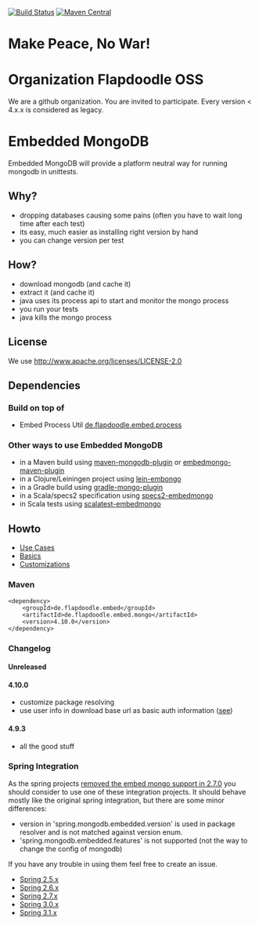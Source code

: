 [![Build Status](https://travis-ci.org/flapdoodle-oss/de.flapdoodle.embed.mongo.svg?branch=embed-mongo-4.x)](https://travis-ci.org/flapdoodle-oss/de.flapdoodle.embed.mongo)
[![Maven Central](https://img.shields.io/maven-central/v/de.flapdoodle.embed/de.flapdoodle.embed.mongo.svg)](https://maven-badges.herokuapp.com/maven-central/de.flapdoodle.embed/de.flapdoodle.embed.mongo)

# Make Peace, No War!

# Organization Flapdoodle OSS

We are a github organization. You are invited to participate. Every version < 4.x.x is considered as legacy.

# Embedded MongoDB

Embedded MongoDB will provide a platform neutral way for running mongodb in unittests.

## Why?

- dropping databases causing some pains (often you have to wait long time after each test)
- its easy, much easier as installing right version by hand
- you can change version per test

## How?

- download mongodb (and cache it)
- extract it (and cache it)
- java uses its process api to start and monitor the mongo process
- you run your tests
- java kills the mongo process


## License

We use http://www.apache.org/licenses/LICENSE-2.0

## Dependencies

### Build on top of

- Embed Process Util [de.flapdoodle.embed.process](https://github.com/flapdoodle-oss/de.flapdoodle.embed.process)

### Other ways to use Embedded MongoDB

- in a Maven build using [maven-mongodb-plugin](https://github.com/Syncleus/maven-mongodb-plugin) or [embedmongo-maven-plugin](https://github.com/joelittlejohn/embedmongo-maven-plugin)
- in a Clojure/Leiningen project using [lein-embongo](https://github.com/joelittlejohn/lein-embongo)
- in a Gradle build using [gradle-mongo-plugin](https://github.com/sourcemuse/GradleMongoPlugin)
- in a Scala/specs2 specification using [specs2-embedmongo](https://github.com/athieriot/specs2-embedmongo)
- in Scala tests using [scalatest-embedmongo](https://github.com/SimplyScala/scalatest-embedmongo)

## Howto
                    
- [Use Cases](docs/UseCases.md)
- [Basics](docs/Howto.md)
- [Customizations](docs/Customizations.md)

### Maven

	<dependency>
		<groupId>de.flapdoodle.embed</groupId>
		<artifactId>de.flapdoodle.embed.mongo</artifactId>
		<version>4.10.0</version>
	</dependency>

### Changelog

#### Unreleased

#### 4.10.0

- customize package resolving
- use user info in download base url as basic auth information ([see](docs/Customizations.md#customize-download-url))

#### 4.9.3

- all the good stuff

### Spring Integration

As the spring projects
[removed the embed mongo support in 2.7.0](https://github.com/spring-projects/spring-boot/wiki/Spring-Boot-2.7-Release-Notes#springmongodbembeddedfeatures-configuration-property-removed)
you should consider to use one of these integration projects.
It should behave mostly like the original spring integration, but there are some minor differences:
- version in 'spring.mongodb.embedded.version' is used in package resolver and is not matched against version enum.
- 'spring.mongodb.embedded.features' is not supported (not the way to change the config of mongodb)

If you have any trouble in using them feel free to create an issue.

- [Spring 2.5.x](https://github.com/flapdoodle-oss/de.flapdoodle.embed.mongo.spring/tree/spring-2.5.x)
- [Spring 2.6.x](https://github.com/flapdoodle-oss/de.flapdoodle.embed.mongo.spring/tree/spring-2.6.x)
- [Spring 2.7.x](https://github.com/flapdoodle-oss/de.flapdoodle.embed.mongo.spring/tree/spring-2.7.x)
- [Spring 3.0.x](https://github.com/flapdoodle-oss/de.flapdoodle.embed.mongo.spring/tree/spring-3.0.x)
- [Spring 3.1.x](https://github.com/flapdoodle-oss/de.flapdoodle.embed.mongo.spring/tree/spring-3.1.x)
